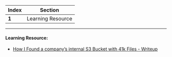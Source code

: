 Index | Section
---   | ---
**1** | Learning Resource

---

#### Learning Resource:

* [How I Found a company’s internal S3 Bucket with 41k Files - Writeup](https://infosecwriteups.com/how-i-found-a-companys-internal-s3-bucket-with-41k-files-94b453e588b5)
